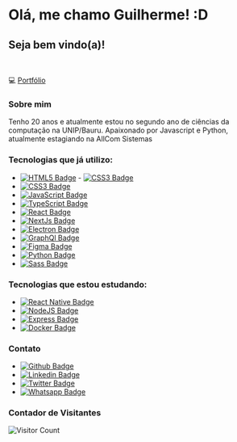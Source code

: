 # Olá, me chamo Guilherme! :D
## Seja bem vindo(a)! 

<br>

💻 [Portfólio](https://glerme.github.io) 

### Sobre mim
Tenho 20 anos e atualmente estou no segundo ano de ciências da computação na UNIP/Bauru. Apaixonado por Javascript e Python, atualmente estagiando na AllCom Sistemas


### Tecnologias que já utilizo: 

- [![HTML5 Badge](https://img.shields.io/badge/HTML5-E34F26?style=for-the-badge&logo=html5&logoColor=white)]() - [![CSS3 Badge](https://img.shields.io/badge/CSS3-1572B6?style=for-the-badge&logo=css3&logoColor=white)]()
- [![CSS3 Badge](https://img.shields.io/badge/CSS3-1572B6?style=for-the-badge&logo=css3&logoColor=white)]()
- [![JavaScript Badge](https://img.shields.io/badge/JavaScript-323330?style=for-the-badge&logo=javascript&logoColor=F7DF1E)]()
- [![TypeScript Badge](https://img.shields.io/badge/TypeScript-007ACC?style=for-the-badge&logo=typescript&logoColor=white)]()
- [![React Badge](https://img.shields.io/badge/React-20232A?style=for-the-badge&logo=react&logoColor=61DAFB)]()
- [![NextJs Badge](https://img.shields.io/badge/next.js-000000?style=for-the-badge&logo=nextdotjs&logoColor=white)]()
- [![Electron Badge](https://img.shields.io/badge/Electron-2B2E3A?style=for-the-badge&logo=electron&logoColor=9FEAF9)]()
- [![GraphQl Badge](https://img.shields.io/badge/GraphQl-E10098?style=for-the-badge&logo=graphql&logoColor=white)]()
- [![Figma Badge](https://img.shields.io/badge/Figma-F24E1E?style=for-the-badge&logo=figma&logoColor=white)]()
- [![Python Badge](https://img.shields.io/badge/Python-3776AB?style=for-the-badge&logo=python&logoColor=white)]()
- [![Sass Badge](https://img.shields.io/badge/Sass-CC6699?style=for-the-badge&logo=sass&logoColor=white)]()



### Tecnologias que estou estudando:

- [![React Native Badge](https://img.shields.io/badge/React_Native-20232A?style=for-the-badge&logo=react&logoColor=61DAFB)]()
- [![NodeJS Badge](https://img.shields.io/badge/Node.js-339933?style=for-the-badge&logo=nodedotjs&logoColor=white)]()
- [![Express Badge](https://img.shields.io/badge/Express.js-000000?style=for-the-badge&logo=express&logoColor=white)]()
- [![Docker Badge](https://img.shields.io/badge/Docker-2CA5E0?style=for-the-badge&logo=docker&logoColor=white)]()


### Contato
- [![Github Badge](	https://img.shields.io/badge/GitHub-100000?style=for-the-badge&logo=github&logoColor=white)](https://github.com/Glerme)
- [![Linkedin Badge](https://img.shields.io/badge/LinkedIn-0077B5?style=for-the-badge&logo=linkedin&logoColor=white)](https://www.linkedin.com/in/glerme/)
- [![Twitter Badge](https://img.shields.io/badge/Twitter-1DA1F2?style=for-the-badge&logo=twitter&logoColor=white)](https://twitter.com/glhermme)
- [![Whatsapp Badge](https://img.shields.io/badge/WhatsApp-25D366?style=for-the-badge&logo=whatsapp&logoColor=white)](https://api.whatsapp.com/send?phone=5514998363749)


### Contador de Visitantes

![Visitor Count](https://profile-counter.glitch.me/Glerme/count.svg)
